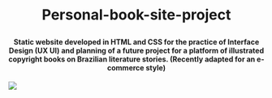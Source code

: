 # <p align="center">Personal-book-site-project</p>
#### <p align="center">Static website developed in HTML and CSS for the practice of Interface Design (UX UI) and planning of a future project for a platform of illustrated copyright books on Brazilian literature stories. (Recently adapted for an e-commerce style)</p>
<img src="https://user-images.githubusercontent.com/78851164/126081166-70fec4ab-a63c-46d5-810d-53c486b0472b.png"/>
